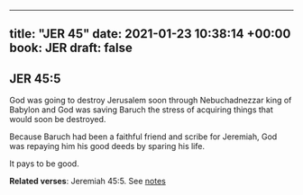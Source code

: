 
---
title: "JER 45"
date: 2021-01-23 10:38:14 +00:00
book: JER
draft: false
---

## JER 45:5

God was going to destroy Jerusalem soon through Nebuchadnezzar king of Babylon and God was saving Baruch the stress of acquiring things that would soon be destroyed.

Because Baruch had been a faithful friend and scribe for Jeremiah, God was repaying him his good deeds by sparing his life.

It pays to be good.

**Related verses**: Jeremiah 45:5. See [notes](https://my.bible.com/notes/3613328260584956141)

